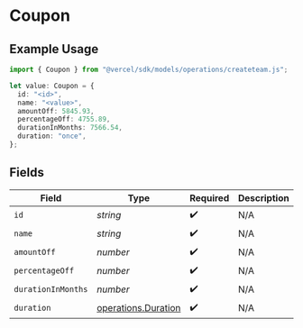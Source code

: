 # Coupon

## Example Usage

```typescript
import { Coupon } from "@vercel/sdk/models/operations/createteam.js";

let value: Coupon = {
  id: "<id>",
  name: "<value>",
  amountOff: 5845.93,
  percentageOff: 4755.89,
  durationInMonths: 7566.54,
  duration: "once",
};
```

## Fields

| Field                                                      | Type                                                       | Required                                                   | Description                                                |
| ---------------------------------------------------------- | ---------------------------------------------------------- | ---------------------------------------------------------- | ---------------------------------------------------------- |
| `id`                                                       | *string*                                                   | :heavy_check_mark:                                         | N/A                                                        |
| `name`                                                     | *string*                                                   | :heavy_check_mark:                                         | N/A                                                        |
| `amountOff`                                                | *number*                                                   | :heavy_check_mark:                                         | N/A                                                        |
| `percentageOff`                                            | *number*                                                   | :heavy_check_mark:                                         | N/A                                                        |
| `durationInMonths`                                         | *number*                                                   | :heavy_check_mark:                                         | N/A                                                        |
| `duration`                                                 | [operations.Duration](../../models/operations/duration.md) | :heavy_check_mark:                                         | N/A                                                        |